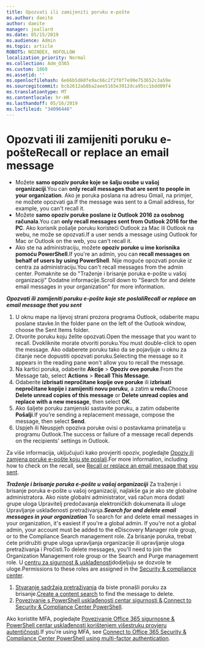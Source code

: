 ```yaml
---
title: Opozvati ili zamijeniti poruku e-pošte
ms.author: daeite
author: daeite
manager: joallard
ms.date: 05/15/2019
ms.audience: Admin
ms.topic: article
ROBOTS: NOINDEX, NOFOLLOW
localization_priority: Normal
ms.collection: Adm_O365
ms.custom: 1860
ms.assetid: ''
ms.openlocfilehash: 6e66b5d60fe9ac66c2f2f8f7e99e753652c3a59e
ms.sourcegitcommit: bcb2612ab8ba2aee5165e3912dca95cc1bdd09f4
ms.translationtype: MT
ms.contentlocale: hr-HR
ms.lasthandoff: 05/16/2019
ms.locfileid: "34096446"
---
```

# <a name="recall-or-replace-an-email-message"></a><span data-ttu-id="79c9a-102">Opozvati ili zamijeniti poruku e-pošte</span><span class="sxs-lookup"><span data-stu-id="79c9a-102">Recall or replace an email message</span></span>

- <span data-ttu-id="79c9a-103">Možete **samo opoziv poruke koje se šalju osobe u vašoj organizaciji**.</span><span class="sxs-lookup"><span data-stu-id="79c9a-103">You can **only recall messages that are sent to people in your organization**.</span></span> <span data-ttu-id="79c9a-104">Ako je poruka poslana na adresu Gmail, na primjer, ne možete opozvati ga.</span><span class="sxs-lookup"><span data-stu-id="79c9a-104">If the message was sent to a Gmail address, for example, you can't recall it.</span></span>
- <span data-ttu-id="79c9a-105">Možete **samo opoziv poruke poslane iz Outlook 2016 za osobnog računala**.</span><span class="sxs-lookup"><span data-stu-id="79c9a-105">You can **only recall messages sent from Outlook 2016 for the PC**.</span></span> <span data-ttu-id="79c9a-106">Ako korisnik pošalje poruku koristeći Outlook za Mac ili Outlook na webu, ne može se opozvati.</span><span class="sxs-lookup"><span data-stu-id="79c9a-106">If a user sends a message using Outlook for Mac or Outlook on the web, you can't recall it.</span></span>
- <span data-ttu-id="79c9a-107">Ako ste na administraciju, možete **opoziv poruke u ime korisnika pomoću PowerShell**.</span><span class="sxs-lookup"><span data-stu-id="79c9a-107">If you're an admin, you can **recall messages on behalf of users by using PowerShell**.</span></span> <span data-ttu-id="79c9a-108">Nije moguće opozvati poruke iz centra za administraciju.</span><span class="sxs-lookup"><span data-stu-id="79c9a-108">You can't recall messages from the admin center.</span></span> <span data-ttu-id="79c9a-109">Pomaknite se do "Traženje i brisanje poruka e-pošte u vašoj organizaciji" Dodatne informacije.</span><span class="sxs-lookup"><span data-stu-id="79c9a-109">Scroll down to "Search for and delete email messages in your organization" for more information.</span></span>

<span data-ttu-id="79c9a-110">***Opozvati ili zamijeniti poruku e-pošte koje ste poslali***</span><span class="sxs-lookup"><span data-stu-id="79c9a-110">***Recall or replace an email message that you sent***</span></span>
1. <span data-ttu-id="79c9a-111">U oknu mape na lijevoj strani prozora programa Outlook, odaberite mapu poslane stavke.</span><span class="sxs-lookup"><span data-stu-id="79c9a-111">In the folder pane on the left of the Outlook window, choose the Sent Items folder.</span></span>
2. <span data-ttu-id="79c9a-112">Otvorite poruku koju želite opozvati.</span><span class="sxs-lookup"><span data-stu-id="79c9a-112">Open the message that you want to recall.</span></span> <span data-ttu-id="79c9a-113">Dvokliknite morate otvoriti poruku.</span><span class="sxs-lookup"><span data-stu-id="79c9a-113">You must double-click to open the message.</span></span> <span data-ttu-id="79c9a-114">Ako odaberete poruku tako da se pojavljuje u oknu za čitanje neće dopustiti opozvati poruku.</span><span class="sxs-lookup"><span data-stu-id="79c9a-114">Selecting the message so it appears in the reading pane won't allow you to recall the message.</span></span>
3. <span data-ttu-id="79c9a-115">Na kartici poruka, odaberite **Akcije** > **Opoziv ove poruke**.</span><span class="sxs-lookup"><span data-stu-id="79c9a-115">From the Message tab, select **Actions** > **Recall This Message**.</span></span>
4. <span data-ttu-id="79c9a-116">Odaberite **izbrisati nepročitane kopije ove poruke** ili **izbrisati nepročitane kopije i zamijeniti novu poruku**, a zatim **u redu**.</span><span class="sxs-lookup"><span data-stu-id="79c9a-116">Choose **Delete unread copies of this message** or **Delete unread copies and replace with a new message**, then select **OK**.</span></span>
5. <span data-ttu-id="79c9a-117">Ako šaljete poruku zamjenski sastavite poruku, a zatim odaberite **Pošalji**.</span><span class="sxs-lookup"><span data-stu-id="79c9a-117">If you’re sending a replacement message, compose the message, then select **Send**.</span></span>
6. <span data-ttu-id="79c9a-118">Uspjeh ili Neuspjeh opoziva poruke ovisi o postavkama primatelja u programu Outlook.</span><span class="sxs-lookup"><span data-stu-id="79c9a-118">The success or failure of a message recall depends on the recipients' settings in Outlook.</span></span> 

<span data-ttu-id="79c9a-119">Za više informacija, uključujući kako provjeriti opoziv, pogledajte [Opoziv ili zamjena poruke e-pošte koju ste poslali](https://support.office.com/article/35027f88-d655-4554-b4f8-6c0729a723a0).</span><span class="sxs-lookup"><span data-stu-id="79c9a-119">For more information, including how to check on the recall, see [Recall or replace an email message that you sent](https://support.office.com/article/35027f88-d655-4554-b4f8-6c0729a723a0).</span></span>

<span data-ttu-id="79c9a-120">***Traženje i brisanje poruka e-pošte u vašoj organizaciji*** Za traženje i brisanje poruka e-pošte u vašoj organizaciji, najlakše ga je ako ste globalne administratora. Ako niste globalni administrator, vaš račun mora dodati grupe uloga Upravitelj predočavanja elektroničkih dokumenata ili uloge Upravljanje usklađenosti pretraživanja.</span><span class="sxs-lookup"><span data-stu-id="79c9a-120">***Search for and delete email messages in your organization*** To search for and delete email messages in your organization, it's easiest if you're a global admin. If you're not a global admin, your account must be added to the eDiscovery Manager role group, or to the Compliance Search management role.</span></span> <span data-ttu-id="79c9a-121">Za brisanje poruka, trebat ćete pridružiti grupe uloga upravljanja organizacije ili upravljanje uloga pretraživanja i Pročisti.</span><span class="sxs-lookup"><span data-stu-id="79c9a-121">To delete messages, you'll need to join the Organization Management role group or the Search and Purge management role.</span></span> <span data-ttu-id="79c9a-122">U [centru za sigurnost & usklađenosti](https://protection.office.com/)dodjeljuju se dozvole te uloge.</span><span class="sxs-lookup"><span data-stu-id="79c9a-122">Permissions to these roles are assigned in the [Security & compliance center](https://protection.office.com/).</span></span>

1. <span data-ttu-id="79c9a-123">[Stvaranje sadržaja pretraživanja](https://docs.microsoft.com/en-us/office365/securitycompliance/content-search) da biste pronašli poruku za brisanje.</span><span class="sxs-lookup"><span data-stu-id="79c9a-123">[Create a content search](https://docs.microsoft.com/en-us/office365/securitycompliance/content-search) to find the message to delete.</span></span>
2. <span data-ttu-id="79c9a-124">[Povezivanje s PowerShell usklađenosti centar sigurnosti &](https://docs.microsoft.com/en-us/powershell/exchange/office-365-scc/connect-to-scc-powershell/connect-to-scc-powershell?view=exchange-ps).</span><span class="sxs-lookup"><span data-stu-id="79c9a-124">[Connect to Security & Compliance Center PowerShell](https://docs.microsoft.com/en-us/powershell/exchange/office-365-scc/connect-to-scc-powershell/connect-to-scc-powershell?view=exchange-ps).</span></span> 

<span data-ttu-id="79c9a-125">Ako koristite MFA, pogledajte [Povezivanje Office 365 sigurnosne & PowerShell centar usklađenosti korištenjem višestruku provjeru autentičnosti](https://docs.microsoft.com/en-us/powershell/exchange/office-365-scc/connect-to-scc-powershell/mfa-connect-to-scc-powershell?view=exchange-ps).</span><span class="sxs-lookup"><span data-stu-id="79c9a-125">If you're using MFA, see [Connect to Office 365 Security & Compliance Center PowerShell using multi-factor authentication](https://docs.microsoft.com/en-us/powershell/exchange/office-365-scc/connect-to-scc-powershell/mfa-connect-to-scc-powershell?view=exchange-ps).</span></span> 